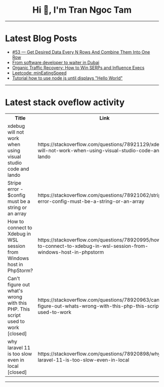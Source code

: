 <h1 align="center">Hi 👋, I'm Tran Ngoc Tam</h1>

---

# Latest Blog Posts 
<!-- BLOG-POST-LIST:START -->
- [#53 — Get Desired Data Every N Rows And Combine Them Into One Row](https://dev.to/judith677/53-get-desired-data-every-n-rows-and-combine-them-into-one-row-3m3m)
- [From software developer to waiter in Dubai](https://dev.to/kevincoto/from-software-developer-to-waiter-in-dubai-gfe)
- [Organic Traffic Recovery: How to Win SERPs and Influence Execs](https://dev.to/daedtech/organic-traffic-recovery-how-to-win-serps-and-influence-execs-1ecm)
- [Leetcode: minEatingSpeed](https://dev.to/jennthecoder/leetcode-mineatingspeed-1j97)
- [Tutorial how to use node js until displays &quot;Hello World&quot;](https://dev.to/ghifaris/tutorial-how-to-use-node-js-until-displays-hello-world-54g8)
<!-- BLOG-POST-LIST:END -->

---

# Latest stack oveflow activity
<table>
  <tr><th>Title</th><th>Link</th></tr>
  <!-- STACKOVERFLOW:START --><tr><td>xdebug will not work when using visual studio code and lando</td><td>https://stackoverflow.com/questions/78921129/xdebug-will-not-work-when-using-visual-studio-code-and-lando</td></tr><tr><td>Stripe error - $config must be a string or an array</td><td>https://stackoverflow.com/questions/78921062/stripe-error-config-must-be-a-string-or-an-array</td></tr><tr><td>How to connect to Xdebug in WSL session from Windows host in PhpStorm?</td><td>https://stackoverflow.com/questions/78920995/how-to-connect-to-xdebug-in-wsl-session-from-windows-host-in-phpstorm</td></tr><tr><td>Can&#39;t figure out what&#39;s wrong with this PHP. This script used to work [closed]</td><td>https://stackoverflow.com/questions/78920963/cant-figure-out-whats-wrong-with-this-php-this-script-used-to-work</td></tr><tr><td>why laravel 11 is too slow even in local [closed]</td><td>https://stackoverflow.com/questions/78920898/why-laravel-11-is-too-slow-even-in-local</td></tr><!-- STACKOVERFLOW:END -->
</table>

---


